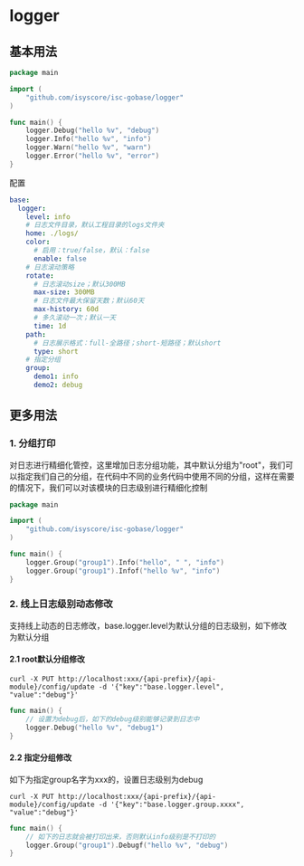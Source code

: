 # logger

## 基本用法
```go
package main

import (
    "github.com/isyscore/isc-gobase/logger"
)

func main() {
    logger.Debug("hello %v", "debug")
    logger.Info("hello %v", "info")
    logger.Warn("hello %v", "warn")
    logger.Error("hello %v", "error")
}
```
配置
```yaml
base:
  logger:
    level: info
    # 日志文件目录，默认工程目录的logs文件夹
    home: ./logs/
    color:
      # 启用：true/false，默认：false
      enable: false
    # 日志滚动策略
    rotate:
      # 日志滚动size；默认300MB
      max-size: 300MB
      # 日志文件最大保留天数；默认60天
      max-history: 60d
      # 多久滚动一次；默认一天
      time: 1d
    path:
      # 日志展示格式：full-全路径；short-短路径；默认short
      type: short
    # 指定分组
    group:
      demo1: info
      demo2: debug
```

## 更多用法
### 1. 分组打印
对日志进行精细化管控，这里增加日志分组功能，其中默认分组为"root"，我们可以指定我们自己的分组，在代码中不同的业务代码中使用不同的分组，这样在需要的情况下，我们可以对该模块的日志级别进行精细化控制
```go
package main

import (
    "github.com/isyscore/isc-gobase/logger"
)

func main() {
    logger.Group("group1").Info("hello", " ", "info")
    logger.Group("group1").Infof("hello %v", "info")
}
```
### 2. 线上日志级别动态修改
支持线上动态的日志修改，base.logger.level为默认分组的日志级别，如下修改为默认分组
#### 2.1 root默认分组修改
```shell
curl -X PUT http://localhost:xxx/{api-prefix}/{api-module}/config/update -d '{"key":"base.logger.level", "value":"debug"}'
```
```go
func main() {
    // 设置为debug后，如下的debug级别能够记录到日志中
    logger.Debug("hello %v", "debug1")
}
```

#### 2.2 指定分组修改
如下为指定group名字为xxx的，设置日志级别为debug
```shell
curl -X PUT http://localhost:xxx/{api-prefix}/{api-module}/config/update -d '{"key":"base.logger.group.xxxx", "value":"debug"}'
```
```go
func main() {
    // 如下的日志就会被打印出来，否则默认info级别是不打印的
    logger.Group("group1").Debugf("hello %v", "debug")
}
```
